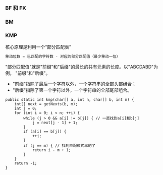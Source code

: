 ### BF 和 FK



### BM



### KMP

 核心原理是利用一个“部分匹配表”

```java
移动位数 = 已匹配的字符数 - 对应的部分匹配值（最少移动一位）
```
"部分匹配值"就是"前缀"和"后缀"的最长的共有元素的长度。以"ABCDABD"为例，
"前缀"和"后缀"。  
 * "前缀"指除了最后一个字符以外，一个字符串的全部头部组合；  
 * "后缀"指除了第一个字符以外，一个字符串的全部尾部组合。



```
public static int kmp(char[] a, int n, char[] b, int m) {
	int[] next = getNexts(b, m);
	int j = 0;
	for (int i = 0; i < n; ++i) {
		while (j > 0 && a[i] != b[j]) { // 一直找到a[i]和b[j]
			j = next[j - 1] + 1;
		}
		if (a[i] == b[j]) {
			++j;
		}
		if (j == m) { // 找到匹配模式串的了
			return i - m + 1;
		}
	}
	return -1;
}
```

